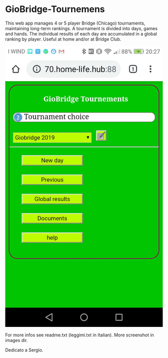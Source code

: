 # GioBridge-Tournemens
This web app manages 4 or 5 player Bridge (Chicago) tournaments, maintaining long-term rankings. A tournament is divided into days, games and hands. The individual results of each day are accumulated in a global ranking by player. Useful at home and/or at Bridge Club.

![screen](images/2020-01-23-20-23-21.png)

For more infos see readme.txt (leggimi.txt in Italian).
More screenshot in images dir.

Dedicato a Sergio.

